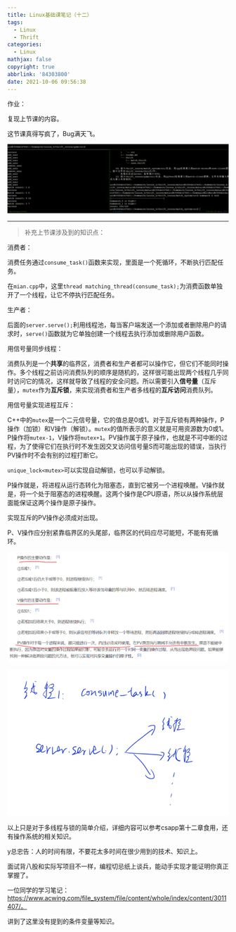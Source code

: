```yaml
---
title: Linux基础课笔记（十二）
tags:
  - Linux
  - Thrift
categories:
  - Linux
mathjax: false
copyright: true
abbrlink: '84303800'
date: 2021-10-06 09:56:38
---
```


作业：

复现上节课的内容。

<!--more-->

这节课真得写疯了，Bug满天飞。

![图片1](Linux基础课笔记（十二）/图片1.png)

---

> 补充上节课涉及到的知识点：

消费者：

消费任务通过`consume_task()`函数来实现，里面是一个死循环，不断执行匹配任务。

在`mian.cpp`中，这里`thread matching_thread(consume_task);`为消费函数单独开了一个线程，让它不停执行匹配任务。

生产者：

后面的`server.serve();`利用线程池，每当客户端发送一个添加或者删除用户的请求时，`serve()`函数就为它单独创建一个线程去执行添加或删除用户函数。

用信号量同步线程：

消费队列是一个**共享**的临界区，消费者和生产者都可以操作它，但它们不能同时操作。多个线程之前访问消费队列的顺序是随机的，这样很可能出现两个线程几乎同时访问它的情况，这样就导致了线程的安全问题。所以需要引入**信号量**（互斥量），`mutex`作为**互斥锁**，来实现消费者和生产者多线程的**互斥访问**消费队列。

用信号量实现进程互斥：

C++中的`mutex`是一个二元信号量，它的值总是0或1。对于互斥锁有两种操作，P操作（加锁）和V操作（解锁）。`mutex`的值所表示的意义就是可用资源数为0或1。P操作将`mutex-1`，V操作将`mutex+1`。PV操作属于原子操作，也就是不可中断的过程，为了使得它们在执行时不发生因交叉访问信号量S而可能出现的错误，当执行PV操作时不会有别的过程打断它。

`unique_lock<mutex>`可以实现自动解锁，也可以手动解锁。

P操作就是，将进程从运行态转化为阻塞态，直到它被另一个进程唤醒。V操作就是，将一个处于阻塞态的进程唤醒。这两个操作是CPU原语，所以从操作系统层面能保证这两个操作是原子操作。

实现互斥的PV操作必须成对出现。

P、V操作应分别紧靠临界区的头尾部，临界区的代码应尽可能短，不能有死循环。

![image-20211006103237443](Linux基础课笔记（十二）/image-20211006103237443.png)

![image-20211006095647323](Linux基础课笔记（十二）/image-20211006095647323.png)

以上只是对于多线程与锁的简单介绍，详细内容可以参考csapp第十二章食用，还有操作系统的相关知识。

y总忠告：人的时间有限，不要花太多时间在很少用到的技术、知识上。

面试背八股和实际写项目不一样，编程切忌纸上谈兵，能动手实现才能证明你真正掌握了。

一位同学的学习笔记： https://www.acwing.com/file_system/file/content/whole/index/content/3011407/。

讲到了这里没有提到的条件变量等知识。